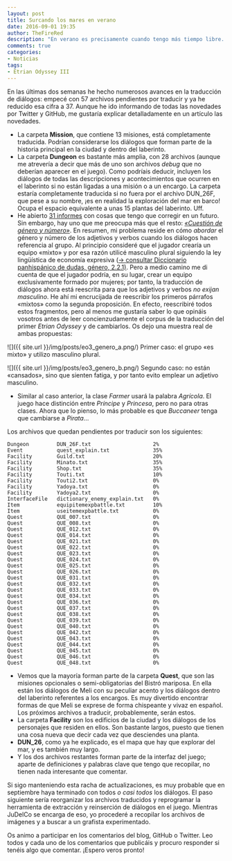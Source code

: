 ```yaml
---
layout: post
title: Surcando los mares en verano
date: 2016-09-01 19:35
author: TheFireRed
description: "En verano es precisamente cuando tengo más tiempo libre. También me preocupa la ley de economía expresiva."
comments: true
categories: 
- Noticias
tags:
- Etrian Odyssey III
---
```


En las últimas dos semanas he hecho numerosos avances en la traducción de diálogos: empecé con 57 archivos pendientes por traducir y ya he reducido esa cifra a 37. Aunque he ido informando de todas las novedades por Twitter y GitHub, me gustaría explicar detalladamente en un artículo las novedades.

- La carpeta **Mission**, que contiene 13 misiones, está completamente traducida. Podrían considerarse los diálogos que forman parte de la historia principal en la ciudad y dentro del laberinto.
- La carpeta **Dungeon** es bastante más amplia, con 28 archivos (aunque me atrevería a decir que más de uno son archivos *debug* que no deberían aparecer en el juego). Como podríais deducir, incluyen los diálogos de todas las descripciones y acontecimientos que ocurren en el laberinto si no están ligadas a una misión o a un encargo. La carpeta estaría completamente traducida si no fuera por el archivo DUN_26F, que pese a su nombre, ¡es en realidad la exploración del mar en barco! Ocupa el espacio equivalente a unas 15 plantas del laberinto. Uff.
- He abierto [31 informes](https://github.com/AegisTrad/EO3es/issues) con cosas que tengo que corregir en un futuro. Sin embargo, hay uno que me preocupa más que el resto: [*«Cuestión de género y número»*](https://github.com/AegisTrad/EO3es/issues/9). En resumen, mi problema reside en cómo *abordar* el género y número de los adjetivos y verbos cuando los diálogos hacen referencia al grupo. Al principio consideré que el jugador crearía un equipo «mixto» y por esa razón utilicé masculino plural siguiendo la ley lingüística de economía expresiva ([→ consultar Diccionario panhispánico de dudas, género, 2.2.1)](http://lema.rae.es/dpd/?key=g%C3%A9nero). Pero a medio camino me di cuenta de que el jugador podría, en su lugar, crear un equipo exclusivamente formado por mujeres; por tanto, la traducción de diálogos ahora está reescrita para que los adjetivos y verbos *no exijan masculino*. He ahí mi encrucijada de reescribir los primeros párrafos «mixtos» como la segunda proposición. En efecto, reescribiré todos estos fragmentos, pero al menos me gustaría saber lo que opináis vosotros antes de leer concienzudamente el corpus de la traducción del primer *Etrian Odyssey* y de cambiarlos. Os dejo una muestra real de ambas propuestas:

![]({{ site.url }}/img/posts/eo3_genero_a.png/)
Primer caso: el grupo «es mixto» y utilizo masculino plural.

![]({{ site.url }}/img/posts/eo3_genero_b.png/)
Segundo caso: no están «cansados», sino que sienten fatiga, y por tanto evito emplear un adjetivo masculino.

- Similar al caso anterior, la clase *Farmer* usará la palabra *Agrícola*. El juego hace distinción entre *Príncipe* y *Princesa*, pero no para otras clases. Ahora que lo pienso, lo más probable es que *Buccaneer* tenga que cambiarse a *Pirata*...

Los archivos que quedan pendientes por traducir son los siguientes:

```
Dungeon         DUN_26F.txt                    2%  
Event           quest_explain.txt              35% 
Facility        Guild.txt                      20% 
Facility        Minato.txt                     35% 
Facility        Shop.txt                       35% 
Facility        Touti.txt                      10% 
Facility        Touti2.txt                     0%  
Facility        Yadoya.txt                     0%  
Facility        Yadoya2.txt                    0%  
InterfaceFile   dictionary_enemy_explain.txt   0%  
Item            equipitemexpbattle.txt         10% 
Item            useitemexpbattle.txt           0%  
Quest           QUE_007.txt                    0%  
Quest           QUE_008.txt                    0%  
Quest           QUE_012.txt                    0%  
Quest           QUE_014.txt                    0%  
Quest           QUE_021.txt                    0%  
Quest           QUE_022.txt                    0%  
Quest           QUE_023.txt                    0%  
Quest           QUE_024.txt                    0%  
Quest           QUE_025.txt                    0%  
Quest           QUE_026.txt                    0%  
Quest           QUE_031.txt                    0%  
Quest           QUE_032.txt                    0%  
Quest           QUE_033.txt                    0%  
Quest           QUE_034.txt                    0%  
Quest           QUE_036.txt                    0%  
Quest           QUE_037.txt                    0%  
Quest           QUE_038.txt                    0%  
Quest           QUE_039.txt                    0%  
Quest           QUE_040.txt                    0%  
Quest           QUE_042.txt                    0%  
Quest           QUE_043.txt                    0%  
Quest           QUE_044.txt                    0%  
Quest           QUE_045.txt                    0%  
Quest           QUE_046.txt                    0%  
Quest           QUE_048.txt                    0%  
```

- Vemos que la mayoría forman parte de la carpeta **Quest**, que son las misiones opcionales o semi-obligatorias del Bistró mariposa. En ella están los diálogos de Meli con su peculiar acento y los diálogos dentro del laberinto referentes a los encargos. Es muy divertido encontrar formas de que Meli se exprese de forma chispeante y vivaz en español. Los próximos archivos a traducir, probablemente, serán estos.
- La carpeta **Facility** son los edificios de la ciudad y los diálogos de los personajes que residen en ellos. Son bastante largos, puesto que tienen una cosa nueva que decir cada vez que desciendes una planta.
- **DUN_26**, como ya he explicado, es el mapa que hay que explorar del mar, y es también muy largo.
- Y los dos archivos restantes forman parte de la interfaz del juego; aparte de definiciones y palabras clave que tengo que recopilar, no tienen nada interesante que comentar.

Si sigo manteniendo esta racha de actualizaciones, es muy probable que en septiembre haya terminado con todos *o casi todos* los diálogos. El paso siguiente sería reorganizar los archivos traducidos y reprogramar la herramienta de extracción y reinserción de diálogos en el juego. Mientras JuDelCo se encarga de eso, yo procederé a recopilar los archivos de imágenes y a buscar a un grafista experimentado.

Os animo a participar en los comentarios del blog, GitHub o Twitter. Leo todos y cada uno de los comentarios que publicáis y procuro responder si tenéis algo que comentar. ¡Espero veros pronto!